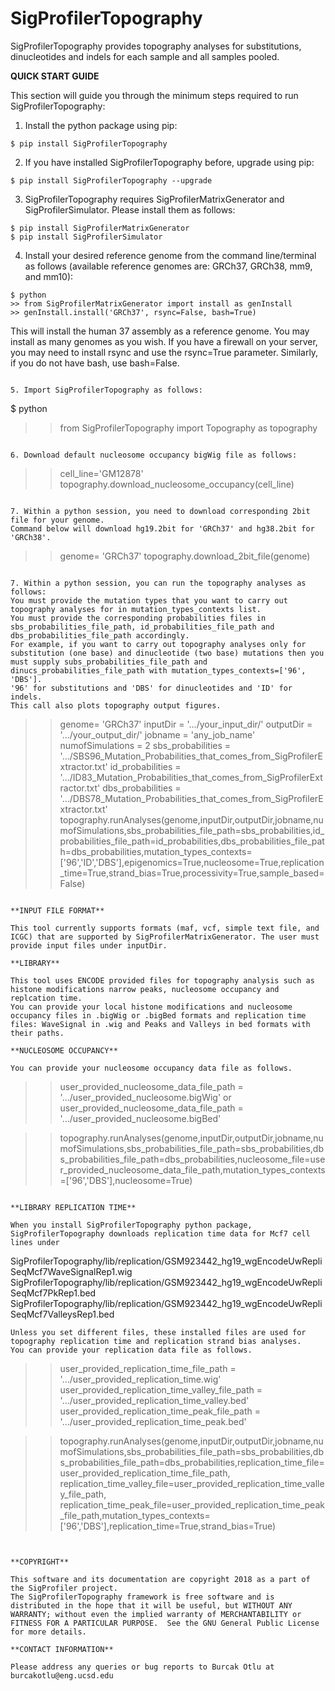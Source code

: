 # SigProfilerTopography
SigProfilerTopography provides topography analyses for substitutions, dinucleotides and indels for each sample and all samples pooled.


**QUICK START GUIDE**

This section will guide you through the minimum steps required to run SigProfilerTopography:
1. Install the python package using pip:
```
$ pip install SigProfilerTopography
```

2. If you have installed SigProfilerTopography before, upgrade using pip:
```
$ pip install SigProfilerTopography --upgrade
```

3. SigProfilerTopography requires SigProfilerMatrixGenerator and SigProfilerSimulator. Please install them as follows:
```
$ pip install SigProfilerMatrixGenerator
$ pip install SigProfilerSimulator
```
4. Install your desired reference genome from the command line/terminal as follows (available reference genomes are: GRCh37, GRCh38, mm9, and mm10):
```
$ python
>> from SigProfilerMatrixGenerator import install as genInstall
>> genInstall.install('GRCh37', rsync=False, bash=True)
```
This will install the human 37 assembly as a reference genome. You may install as many genomes as you wish. If you have a firewall on your server, you may need to install rsync and use the rsync=True parameter. Similarly, if you do not have bash, 
use bash=False.
```

5. Import SigProfilerTopography as follows:
```
$ python
>> from SigProfilerTopography import Topography as topography
```

6. Download default nucleosome occupancy bigWig file as follows:
```
>> cell_line='GM12878'
>> topography.download_nucleosome_occupancy(cell_line)
```

7. Within a python session, you need to download corresponding 2bit file for your genome.
Command below will download hg19.2bit for 'GRCh37' and hg38.2bit for 'GRCh38'.
```
>> genome= 'GRCh37'
>> topography.download_2bit_file(genome)
```

7. Within a python session, you can run the topography analyses as follows:
You must provide the mutation types that you want to carry out topography analyses for in mutation_types_contexts list.
You must provide the corresponding probabilities files in sbs_probabilities_file_path, id_probabilities_file_path and dbs_probabilities_file_path accordingly.
For example, if you want to carry out topography analyses only for substitution (one base) and dinucleotide (two base) mutations then you must supply subs_probabilities_file_path and dinucs_probabilities_file_path with mutation_types_contexts=['96', 'DBS'].
'96' for substitutions and 'DBS' for dinucleotides and 'ID' for indels.
This call also plots topography output figures.
```
>> genome= 'GRCh37'
>> inputDir = '.../your_input_dir/'
>> outputDir = '.../your_output_dir/'
>> jobname = 'any_job_name'
>> numofSimulations = 2
>> sbs_probabilities = '.../SBS96_Mutation_Probabilities_that_comes_from_SigProfilerExtractor.txt'
>> id_probabilities = '.../ID83_Mutation_Probabilities_that_comes_from_SigProfilerExtractor.txt'
>> dbs_probabilities = '.../DBS78_Mutation_Probabilities_that_comes_from_SigProfilerExtractor.txt'
topography.runAnalyses(genome,inputDir,outputDir,jobname,numofSimulations,sbs_probabilities_file_path=sbs_probabilities,id_probabilities_file_path=id_probabilities,dbs_probabilities_file_path=dbs_probabilities,mutation_types_contexts=['96','ID','DBS'],epigenomics=True,nucleosome=True,replication_time=True,strand_bias=True,processivity=True,sample_based=False)
```

**INPUT FILE FORMAT**

This tool currently supports formats (maf, vcf, simple text file, and ICGC) that are supported by SigProfilerMatrixGenerator. The user must provide input files under inputDir.

**LIBRARY**

This tool uses ENCODE provided files for topography analysis such as histone modifications narrow peaks, nucleosome occupancy and replcation time.
You can provide your local histone modifications and nucleosome occupancy files in .bigWig or .bigBed formats and replication time files: WaveSignal in .wig and Peaks and Valleys in bed formats with their paths.

**NUCLEOSOME OCCUPANCY**

You can provide your nucleosome occupancy data file as follows.
```

>> user_provided_nucleosome_data_file_path = '.../user_provided_nucleosome.bigWig'
or
>> user_provided_nucleosome_data_file_path = '.../user_provided_nucleosome.bigBed'

>> topography.runAnalyses(genome,inputDir,outputDir,jobname,numofSimulations,sbs_probabilities_file_path=sbs_probabilities,dbs_probabilities_file_path=dbs_probabilities,nucleosome_file=user_provided_nucleosome_data_file_path,mutation_types_contexts=['96','DBS'],nucleosome=True)
```

**LIBRARY REPLICATION TIME**

When you install SigProfilerTopography python package, SigProfilerTopography downloads replication time data for Mcf7 cell lines under
```
SigProfilerTopography/lib/replication/GSM923442_hg19_wgEncodeUwRepliSeqMcf7WaveSignalRep1.wig
SigProfilerTopography/lib/replication/GSM923442_hg19_wgEncodeUwRepliSeqMcf7PkRep1.bed
SigProfilerTopography/lib/replication/GSM923442_hg19_wgEncodeUwRepliSeqMcf7ValleysRep1.bed
```
Unless you set different files, these installed files are used for topography replication time and replication strand bias analyses.
You can provide your replication data file as follows.
```
>> user_provided_replication_time_file_path = '.../user_provided_replication_time.wig'
>> user_provided_replication_time_valley_file_path = '.../user_provided_replication_time_valley.bed'
>> user_provided_replication_time_peak_file_path = '.../user_provided_replication_time_peak.bed'

>> topography.runAnalyses(genome,inputDir,outputDir,jobname,numofSimulations,sbs_probabilities_file_path=sbs_probabilities,dbs_probabilities_file_path=dbs_probabilities,replication_time_file=user_provided_replication_time_file_path, replication_time_valley_file=user_provided_replication_time_valley_file_path, replication_time_peak_file=user_provided_replication_time_peak_file_path,mutation_types_contexts=['96','DBS'],replication_time=True,strand_bias=True)
```


**COPYRIGHT**

This software and its documentation are copyright 2018 as a part of the SigProfiler project.
The SigProfilerTopography framework is free software and is distributed in the hope that it will be useful, but WITHOUT ANY WARRANTY; without even the implied warranty of MERCHANTABILITY or FITNESS FOR A PARTICULAR PURPOSE.  See the GNU General Public License for more details.

**CONTACT INFORMATION**

Please address any queries or bug reports to Burcak Otlu at burcakotlu@eng.ucsd.edu
